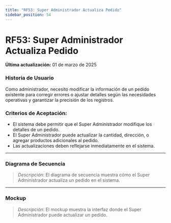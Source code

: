 ```yaml
---
title: "RF53: Super Administrador Actualiza Pedido"  
sidebar_position: 54
---
```


# RF53: Super Administrador Actualiza Pedido

**Última actualización:** 01 de marzo de 2025

### Historia de Usuario

Como administrador, necesito modificar la información de un pedido existente para corregir errores o ajustar detalles según las necesidades operativas y garantizar la precisión de los registros.

### Criterios de Aceptación:

- El sistema debe permitir que el Super Administrador modifique los detalles de un pedido.
- El Super Administrador puede actualizar la cantidad, dirección, o agregar productos adicionales al pedido.
- Las actualizaciones deben reflejarse inmediatamente en el sistema.

---

### Diagrama de Secuencia

> *Descripción*: El diagrama de secuencia muestra cómo el Super Administrador actualiza un pedido en el sistema.

---

### Mockup

> *Descripción*: El mockup muestra la interfaz donde el Super Administrador puede actualizar un pedido.

